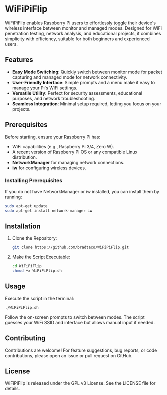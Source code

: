 # WiFiPiFlip

WiFiPiFlip enables Raspberry Pi users to effortlessly toggle their device's wireless interface between monitor and managed modes. Designed for WiFi penetration testing, network analysis, and educational projects, it combines simplicity with efficiency, suitable for both beginners and experienced users.

## Features

- **Easy Mode Switching**: Quickly switch between monitor mode for packet capturing and managed mode for network connectivity.
- **User-Friendly Interface**: Simple prompts and a menu make it easy to manage your Pi's WiFi settings.
- **Versatile Utility**: Perfect for security assessments, educational purposes, and network troubleshooting.
- **Seamless Integration**: Minimal setup required, letting you focus on your projects.

## Prerequisites

Before starting, ensure your Raspberry Pi has:
- WiFi capabilities (e.g., Raspberry Pi 3/4, Zero W).
- A recent version of Raspberry Pi OS or any compatible Linux distribution.
- **NetworkManager** for managing network connections.
- **iw** for configuring wireless devices.

### Installing Prerequisites

If you do not have NetworkManager or iw installed, you can install them by running:

```bash
sudo apt-get update
sudo apt-get install network-manager iw
```

## Installation

1. Clone the Repository:
   ```bash
   git clone https://github.com/bradtaco/WiFiPiFlip.git
   ```
   
2. Make the Script Executable:
   ```bash
   cd WiFiPiFlip
   chmod +x WiFiPiFlip.sh
   ```
   
## Usage

Execute the script in the terminal:
  ```bash
  ./WiFiPiFlip.sh
  ```

Follow the on-screen prompts to switch between modes. The script guesses your WiFi SSID and interface but allows manual input if needed.

## Contributing

Contributions are welcome! For feature suggestions, bug reports, or code contributions, please open an issue or pull request on GitHub.

## License
WiFiPiFlip is released under the GPL v3 License. See the LICENSE file for details.
